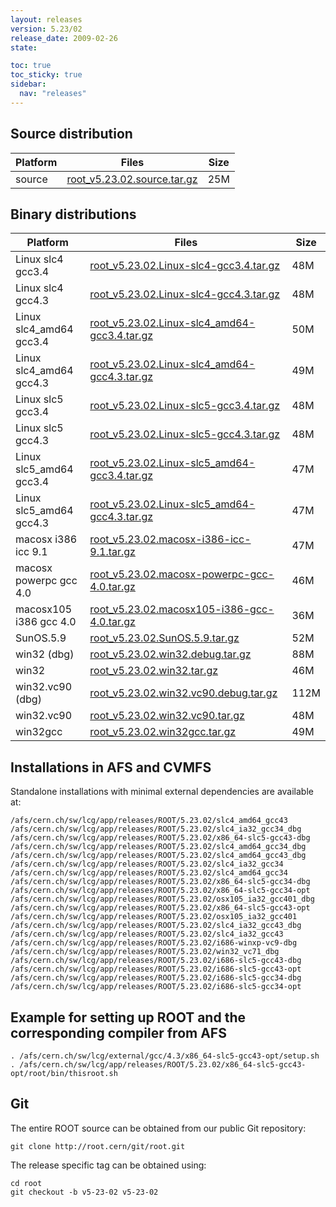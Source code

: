 ```yaml
---
layout: releases
version: 5.23/02
release_date: 2009-02-26
state:

toc: true
toc_sticky: true
sidebar:
  nav: "releases"
---
```



## Source distribution

| Platform       | Files | Size |
|-----------|-------|-----|
| source | [root_v5.23.02.source.tar.gz](https://root.cern/download/root_v5.23.02.source.tar.gz) |  25M |


## Binary distributions

| Platform       | Files | Size |
|-----------|-------|-----|
| Linux slc4 gcc3.4 | [root_v5.23.02.Linux-slc4-gcc3.4.tar.gz](https://root.cern/download/root_v5.23.02.Linux-slc4-gcc3.4.tar.gz) |  48M |
| Linux slc4 gcc4.3 | [root_v5.23.02.Linux-slc4-gcc4.3.tar.gz](https://root.cern/download/root_v5.23.02.Linux-slc4-gcc4.3.tar.gz) |  48M |
| Linux slc4_amd64 gcc3.4 | [root_v5.23.02.Linux-slc4_amd64-gcc3.4.tar.gz](https://root.cern/download/root_v5.23.02.Linux-slc4_amd64-gcc3.4.tar.gz) |  50M |
| Linux slc4_amd64 gcc4.3 | [root_v5.23.02.Linux-slc4_amd64-gcc4.3.tar.gz](https://root.cern/download/root_v5.23.02.Linux-slc4_amd64-gcc4.3.tar.gz) |  49M |
| Linux slc5 gcc3.4 | [root_v5.23.02.Linux-slc5-gcc3.4.tar.gz](https://root.cern/download/root_v5.23.02.Linux-slc5-gcc3.4.tar.gz) |  48M |
| Linux slc5 gcc4.3 | [root_v5.23.02.Linux-slc5-gcc4.3.tar.gz](https://root.cern/download/root_v5.23.02.Linux-slc5-gcc4.3.tar.gz) |  48M |
| Linux slc5_amd64 gcc3.4 | [root_v5.23.02.Linux-slc5_amd64-gcc3.4.tar.gz](https://root.cern/download/root_v5.23.02.Linux-slc5_amd64-gcc3.4.tar.gz) |  47M |
| Linux slc5_amd64 gcc4.3 | [root_v5.23.02.Linux-slc5_amd64-gcc4.3.tar.gz](https://root.cern/download/root_v5.23.02.Linux-slc5_amd64-gcc4.3.tar.gz) |  47M |
| macosx i386 icc 9.1 | [root_v5.23.02.macosx-i386-icc-9.1.tar.gz](https://root.cern/download/root_v5.23.02.macosx-i386-icc-9.1.tar.gz) |  47M |
| macosx powerpc gcc 4.0 | [root_v5.23.02.macosx-powerpc-gcc-4.0.tar.gz](https://root.cern/download/root_v5.23.02.macosx-powerpc-gcc-4.0.tar.gz) |  46M |
| macosx105 i386 gcc 4.0 | [root_v5.23.02.macosx105-i386-gcc-4.0.tar.gz](https://root.cern/download/root_v5.23.02.macosx105-i386-gcc-4.0.tar.gz) |  36M |
| SunOS.5.9 | [root_v5.23.02.SunOS.5.9.tar.gz](https://root.cern/download/root_v5.23.02.SunOS.5.9.tar.gz) |  52M |
| win32 (dbg) | [root_v5.23.02.win32.debug.tar.gz](https://root.cern/download/root_v5.23.02.win32.debug.tar.gz) |  88M |
| win32 | [root_v5.23.02.win32.tar.gz](https://root.cern/download/root_v5.23.02.win32.tar.gz) |  46M |
| win32.vc90 (dbg) | [root_v5.23.02.win32.vc90.debug.tar.gz](https://root.cern/download/root_v5.23.02.win32.vc90.debug.tar.gz) | 112M |
| win32.vc90 | [root_v5.23.02.win32.vc90.tar.gz](https://root.cern/download/root_v5.23.02.win32.vc90.tar.gz) |  48M |
| win32gcc | [root_v5.23.02.win32gcc.tar.gz](https://root.cern/download/root_v5.23.02.win32gcc.tar.gz) |  49M |



## Installations in AFS and CVMFS
Standalone installations with minimal external dependencies are available at:
~~~
/afs/cern.ch/sw/lcg/app/releases/ROOT/5.23.02/slc4_amd64_gcc43
/afs/cern.ch/sw/lcg/app/releases/ROOT/5.23.02/slc4_ia32_gcc34_dbg
/afs/cern.ch/sw/lcg/app/releases/ROOT/5.23.02/x86_64-slc5-gcc43-dbg
/afs/cern.ch/sw/lcg/app/releases/ROOT/5.23.02/slc4_amd64_gcc34_dbg
/afs/cern.ch/sw/lcg/app/releases/ROOT/5.23.02/slc4_amd64_gcc43_dbg
/afs/cern.ch/sw/lcg/app/releases/ROOT/5.23.02/slc4_ia32_gcc34
/afs/cern.ch/sw/lcg/app/releases/ROOT/5.23.02/slc4_amd64_gcc34
/afs/cern.ch/sw/lcg/app/releases/ROOT/5.23.02/x86_64-slc5-gcc34-dbg
/afs/cern.ch/sw/lcg/app/releases/ROOT/5.23.02/x86_64-slc5-gcc34-opt
/afs/cern.ch/sw/lcg/app/releases/ROOT/5.23.02/osx105_ia32_gcc401_dbg
/afs/cern.ch/sw/lcg/app/releases/ROOT/5.23.02/x86_64-slc5-gcc43-opt
/afs/cern.ch/sw/lcg/app/releases/ROOT/5.23.02/osx105_ia32_gcc401
/afs/cern.ch/sw/lcg/app/releases/ROOT/5.23.02/slc4_ia32_gcc43_dbg
/afs/cern.ch/sw/lcg/app/releases/ROOT/5.23.02/slc4_ia32_gcc43
/afs/cern.ch/sw/lcg/app/releases/ROOT/5.23.02/i686-winxp-vc9-dbg
/afs/cern.ch/sw/lcg/app/releases/ROOT/5.23.02/win32_vc71_dbg
/afs/cern.ch/sw/lcg/app/releases/ROOT/5.23.02/i686-slc5-gcc43-dbg
/afs/cern.ch/sw/lcg/app/releases/ROOT/5.23.02/i686-slc5-gcc43-opt
/afs/cern.ch/sw/lcg/app/releases/ROOT/5.23.02/i686-slc5-gcc34-dbg
/afs/cern.ch/sw/lcg/app/releases/ROOT/5.23.02/i686-slc5-gcc34-opt
~~~


## Example for setting up ROOT and the corresponding compiler from AFS
~~~
. /afs/cern.ch/sw/lcg/external/gcc/4.3/x86_64-slc5-gcc43-opt/setup.sh
. /afs/cern.ch/sw/lcg/app/releases/ROOT/5.23.02/x86_64-slc5-gcc43-opt/root/bin/thisroot.sh
~~~

## Git
The entire ROOT source can be obtained from our public Git repository:

~~~
git clone http://root.cern/git/root.git
~~~
The release specific tag can be obtained using:
~~~
cd root
git checkout -b v5-23-02 v5-23-02
~~~


